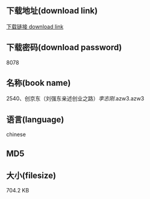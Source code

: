 ## 下载地址(download link)
[下载链接 download link](https://voluble-croquembouche-d321dc.netlify.app/?s=2540%E3%80%81%E5%88%9B%E4%BA%AC%E4%B8%9C%EF%BC%88%E5%88%98%E5%BC%BA%E4%B8%9C%E4%BA%B2%E8%BF%B0%E5%88%9B%E4%B8%9A%E4%B9%8B%E8%B7%AF%EF%BC%89_%E6%9D%8E%E5%BF%97%E5%88%9A_.azw3)

## 下载密码(download password)
8078

## 名称(book name)
2540、创京东（刘强东亲述创业之路）_李志刚_.azw3.azw3

## 语言(language)
chinese

## MD5


## 大小(filesize)
704.2 KB
